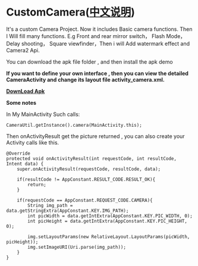 # CustomCamera([中文说明](https://github.com/jinguangyue/CustomCamera/blob/master/README_CN.md))
It's a custom Camera Project. Now it includes Basic camera functions. Then I Will fill many functions. E.g Front and rear mirror switch， Flash Mode， Delay shooting， Square viewfinder，Then i will Add watermark effect and Camera2 Api.

You can download the apk file folder , and then install the apk demo

**If you want to define your own interface , then you can view the detailed CameraActivity and change its layout file activity_camera.xml.**

**[DownLoad Apk](https://github.com/jinguangyue/Android-CustomCamera/blob/master/apk/CustomCamera.apk?raw=true)**


**Some notes**

In My MainActivity Such calls:

```
CameraUtil.getInstance().camera(MainActivity.this);
```

Then onActivityResult get the picture returned , you can also create your Activity calls like this.
```
@Override
protected void onActivityResult(int requestCode, int resultCode, Intent data) {
    super.onActivityResult(requestCode, resultCode, data);

    if(resultCode != AppConstant.RESULT_CODE.RESULT_OK){
        return;
    }

    if(requestCode == AppConstant.REQUEST_CODE.CAMERA){
        String img_path = data.getStringExtra(AppConstant.KEY.IMG_PATH);
        int picWidth = data.getIntExtra(AppConstant.KEY.PIC_WIDTH, 0);
        int picHeight = data.getIntExtra(AppConstant.KEY.PIC_HEIGHT, 0);
                
        img.setLayoutParams(new RelativeLayout.LayoutParams(picWidth, picHeight));
        img.setImageURI(Uri.parse(img_path));
    }
}
```
